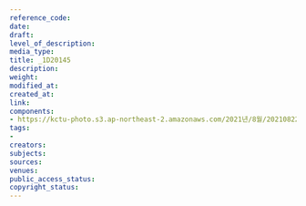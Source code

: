 ```yaml
---
reference_code: 
date: 
draft: 
level_of_description: 
media_type: 
title: _1D20145
description: 
weight: 
modified_at: 
created_at: 
link: 
components:
- https://kctu-photo.s3.ap-northeast-2.amazonaws.com/2021년/8월/20210822_’착취와+무권리의+고용허가제를+말한다!’+이주노동자+증언대회/_1D20145.jpg
tags:
- 
creators: 
subjects: 
sources: 
venues: 
public_access_status: 
copyright_status: 
---
```

